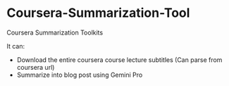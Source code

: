 # Coursera-Summarization-Tool
Coursera Summarization Toolkits 


It can:
* Download the entire coursera course lecture subtitles (Can parse from coursera url)
* Summarize into blog post using Gemini Pro
